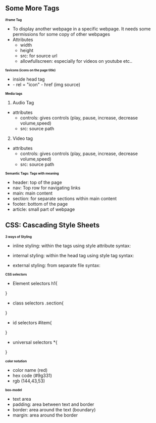 ## Some More Tags

# iframe Tag

- To display another webpage in a specific webpage. It needs some permissions for some copy of other webpages
- Attributes
  - width
  - height
  - src: for source url
  - allowfullscreen: especially for videos on youtube etc..

# favicons (icons on the page title)

- inside head tag
- <link>
  - rel = "icon"
  - href (img source)

# Media tags

1. Audio Tag

- attributes
  - controls: gives controls (play, pause, increase, decrease volume,speed)
  - src: source path

2. Video tag

- attributes
  - controls: gives controls (play, pause, increase, decrease volume,speed)
  - src: source path

# Semantic Tags: Tags with meaning

- header: top of the page
- nav: Top row for navigating links
- main: main content
- section: for separate sections within main content
- footer: bottom of the page
- article: small part of webpage

## CSS: Cascading Style Sheets

# 3 ways of Styling

- inline styling: within the tags using style attribute
  syntax: <h1 style="color:yellow background-color: black">
- internal styling: within the head tag using style tag
  syntax:
  <head>
  <style>
    h1{
        font-size: 10px;
    }
  </style>
   </head>

- external styling: from separate file
syntax:
<head>
<link rel="stylesheet" href="./path">
</head>

# CSS selectors

- Element selectors
  h1{

}

- class selectors
  .section{

}

- id selectors
  #item{

}

- universal selectors
  \*{

}

# color notation

- color name (red)
- hex code (#9g331)
- rgb (144,43,53)

# box-model

- text area
- padding: area between text and border
- border: area around the text (boundary)
- margin: area around the border

